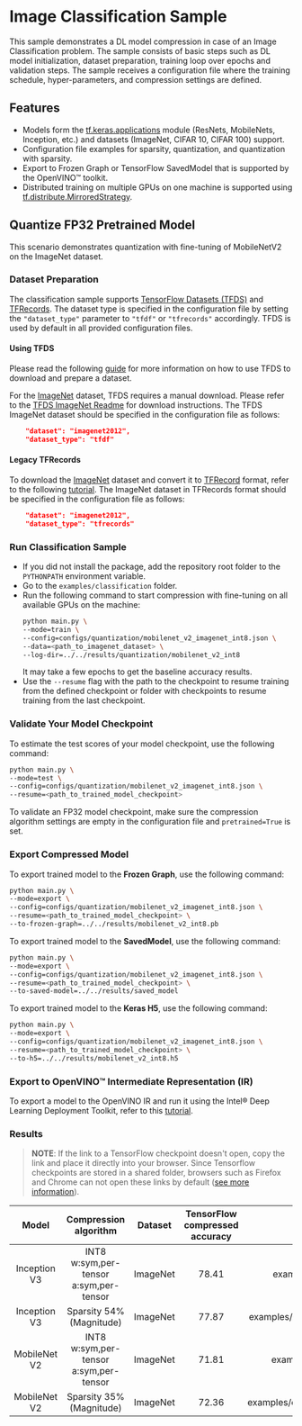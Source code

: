 # Image Classification Sample

This sample demonstrates a DL model compression in case of an Image Classification problem. The sample consists of basic steps such as DL model initialization, dataset preparation, training loop over epochs and validation steps. The sample receives a configuration file where the training schedule, hyper-parameters, and compression settings are defined.

## Features

- Models form the [tf.keras.applications](https://www.tensorflow.org/api_docs/python/tf/keras/applications) module (ResNets, MobileNets, Inception, etc.) and datasets (ImageNet, CIFAR 10, CIFAR 100) support.
- Configuration file examples for sparsity, quantization, and quantization with sparsity.
- Export to Frozen Graph or TensorFlow SavedModel that is supported by the OpenVINO™ toolkit.
- Distributed training on multiple GPUs on one machine is supported using [tf.distribute.MirroredStrategy](https://www.tensorflow.org/api_docs/python/tf/distribute/MirroredStrategy).

## Quantize FP32 Pretrained Model

This scenario demonstrates quantization with fine-tuning of MobileNetV2 on the ImageNet dataset.

### Dataset Preparation

The classification sample supports [TensorFlow Datasets (TFDS)](https://www.tensorflow.org/datasets) and [TFRecords](https://www.tensorflow.org/tutorials/load_data/tfrecord).
The dataset type is specified in the configuration file by setting the `"dataset_type"` parameter to `"tfdf"` or `"tfrecords"` accordingly. TFDS is used by default in all provided configuration files.

#### Using TFDS

Please read the following [guide](https://www.tensorflow.org/datasets/overview) for more information on how to use TFDS to download and prepare a dataset.

For the [ImageNet](http://www.image-net.org/challenges/LSVRC/2012/) dataset, TFDS requires a manual download. Please refer to the [TFDS ImageNet Readme](https://www.tensorflow.org/datasets/catalog/imagenet2012) for download instructions.
The TFDS ImageNet dataset should be specified in the configuration file as follows:
```json
    "dataset": "imagenet2012",
    "dataset_type": "tfdf"
```

#### Legacy TFRecords

To download the [ImageNet](http://www.image-net.org/challenges/LSVRC/2012/) dataset and convert it to [TFRecord](https://www.tensorflow.org/tutorials/load_data/tfrecord) format, refer to the following [tutorial](https://github.com/tensorflow/models/tree/master/research/slim#Data).
The ImageNet dataset in TFRecords format should be specified in the configuration file as follows:
```json
    "dataset": "imagenet2012",
    "dataset_type": "tfrecords"
```

### Run Classification Sample

- If you did not install the package, add the repository root folder to the `PYTHONPATH` environment variable.
- Go to the `examples/classification` folder.
- Run the following command to start compression with fine-tuning on all available GPUs on the machine:
    ```bash
    python main.py \
    --mode=train \
    --config=configs/quantization/mobilenet_v2_imagenet_int8.json \
    --data=<path_to_imagenet_dataset> \
    --log-dir=../../results/quantization/mobilenet_v2_int8
    ```
    It may take a few epochs to get the baseline accuracy results.
- Use the `--resume` flag with the path to the checkpoint to resume training from the defined checkpoint or folder with checkpoints to resume training from the last checkpoint.

### Validate Your Model Checkpoint

To estimate the test scores of your model checkpoint, use the following command:
```bash
python main.py \
--mode=test \
--config=configs/quantization/mobilenet_v2_imagenet_int8.json \
--resume=<path_to_trained_model_checkpoint>
```
To validate an FP32 model checkpoint, make sure the compression algorithm settings are empty in the configuration file and `pretrained=True` is set.

### Export Compressed Model

To export trained model to the **Frozen Graph**, use the following command:
```bash
python main.py \
--mode=export \
--config=configs/quantization/mobilenet_v2_imagenet_int8.json \
--resume=<path_to_trained_model_checkpoint> \
--to-frozen-graph=../../results/mobilenet_v2_int8.pb
```

To export trained model to the **SavedModel**, use the following command:
```bash
python main.py \
--mode=export \
--config=configs/quantization/mobilenet_v2_imagenet_int8.json \
--resume=<path_to_trained_model_checkpoint> \
--to-saved-model=../../results/saved_model
```

To export trained model to the **Keras H5**, use the following command:
```bash
python main.py \
--mode=export \
--config=configs/quantization/mobilenet_v2_imagenet_int8.json \
--resume=<path_to_trained_model_checkpoint> \
--to-h5=../../results/mobilenet_v2_int8.h5
```

### Export to OpenVINO™ Intermediate Representation (IR)

To export a model to the OpenVINO IR and run it using the Intel® Deep Learning Deployment Toolkit, refer to this [tutorial](https://software.intel.com/en-us/openvino-toolkit).

### Results

> **NOTE**: If the link to a TensorFlow checkpoint doesn't open, copy the link and place it directly into your browser. Since Tensorflow checkpoints are stored in a shared folder, browsers such as Firefox and Chrome can not open these links by default ([see more information](https://support.google.com/gsa/answer/2664790?hl=en)). 

|**Model**|**Compression algorithm**|**Dataset**|**TensorFlow compressed accuracy**|**Config path**|**TensorFlow checkpoint**|
| :---: | :---: | :---: | :---: | :---: | :---: |
|Inception V3|INT8 w:sym,per-tensor a:sym,per-tensor |ImageNet|78.41|examples/classification/configs/quantization/inception_v3_imagenet_int8.json|[Link](file://///icv-cifs.inn.intel.com/icv_projects/NNCF/compressed_models/NNCF_TF/inception_v3_int8_w_sym_t_a_sym_t.tar.gz)|
|Inception V3|Sparsity 54% (Magnitude)|ImageNet|77.87|examples/classification/configs/sparsity/inception_v3_imagenet_magnitude_sparsity.json|[Link](file://///icv-cifs.inn.intel.com/icv_projects/NNCF/compressed_models/NNCF_TF/inception_v3_sparsity_54.tar.gz)|
|MobileNet V2|INT8 w:sym,per-tensor a:sym,per-tensor |ImageNet|71.81|examples/classification/configs/quantization/mobilenet_v2_imagenet_int8.json|[Link](file://///icv-cifs.inn.intel.com/icv_projects/NNCF/compressed_models/NNCF_TF/mobilenet_v2_int8_w_sym_t_a_sym_t.tar.gz)|
|MobileNet V2|Sparsity 35% (Magnitude)|ImageNet|72.36|examples/classification/configs/sparsity/mobilenet_v2_imagenet_magnitude_sparsity.json|[Link](file://///icv-cifs.inn.intel.com/icv_projects/NNCF/compressed_models/NNCF_TF/mobilenet_v2_sparsity_35.tar.gz)|
